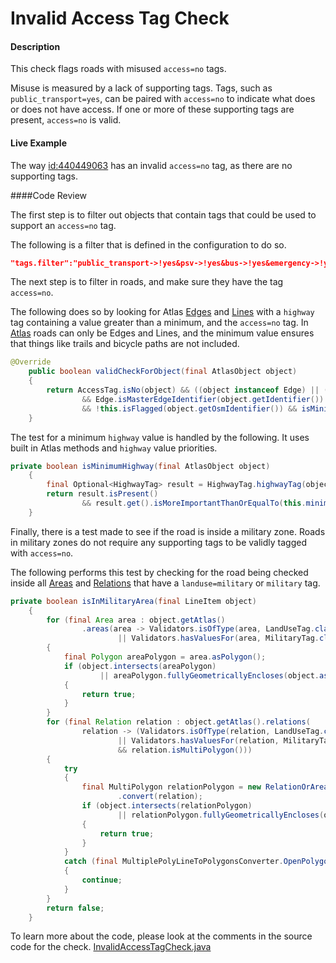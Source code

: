 # Invalid Access Tag Check

#### Description

This check flags roads with misused `access=no` tags. 

Misuse is measured by a lack of supporting tags. Tags, such as `public_transport=yes`, can be paired with `access=no` to indicate what does or does not have access. If one or more of these supporting tags are present, `access=no` is valid.

#### Live Example

The way [id:440449063](https://www.openstreetmap.org/way/440449063) has an invalid `access=no` tag, as there are no supporting tags.  

####Code Review

The first step is to filter out objects that contain tags that could be used to support an `access=no` tag.

The following is a filter that is defined in the configuration to do so. 

```json
"tags.filter":"public_transport->!yes&psv->!yes&bus->!yes&emergency->!yes&motor_vehicle->!no&vehicle->!no&motorcar->!no"
```

The next step is to filter in roads, and make sure they have the tag `access=no`.

The following does so by looking for Atlas [Edges]((https://github.com/osmlab/atlas/blob/dev/src/main/java/org/openstreetmap/atlas/geography/atlas/items/Edge.java)) and [Lines]((https://github.com/osmlab/atlas/blob/dev/src/main/java/org/openstreetmap/atlas/geography/atlas/items/Line.java)) with a `highway` tag containing a value greater than a minimum, and the `access=no` tag.
In [Atlas](https://github.com/osmlab/atlas) roads can only be Edges and Lines, and the minimum value ensures that things like trails and bicycle paths are not included.

```java
@Override
    public boolean validCheckForObject(final AtlasObject object)
    {
        return AccessTag.isNo(object) && ((object instanceof Edge) || (object instanceof Line))
                && Edge.isMasterEdgeIdentifier(object.getIdentifier())
                && !this.isFlagged(object.getOsmIdentifier()) && isMinimumHighway(object);
    }
```

The test for a minimum `highway` value is handled by the following. It uses built in Atlas methods and `highway` value priorities.

```java
private boolean isMinimumHighway(final AtlasObject object)
    {
        final Optional<HighwayTag> result = HighwayTag.highwayTag(object);
        return result.isPresent()
                && result.get().isMoreImportantThanOrEqualTo(this.minimumHighwayType);
    }
```

Finally, there is a test made to see if the road is inside a military zone. Roads in military zones do not require any supporting tags to be validly tagged with `access=no`.

The following performs this test by checking for the road being checked inside all [Areas]((https://github.com/osmlab/atlas/blob/dev/src/main/java/org/openstreetmap/atlas/geography/atlas/items/Area.java)) and [Relations]((https://github.com/osmlab/atlas/blob/dev/src/main/java/org/openstreetmap/atlas/geography/atlas/items/Relation.java)) that have a `landuse=military` or `military` tag.

```java
private boolean isInMilitaryArea(final LineItem object)
    {
        for (final Area area : object.getAtlas()
                .areas(area -> Validators.isOfType(area, LandUseTag.class, LandUseTag.MILITARY)
                        || Validators.hasValuesFor(area, MilitaryTag.class)))
        {
            final Polygon areaPolygon = area.asPolygon();
            if (object.intersects(areaPolygon)
                    || areaPolygon.fullyGeometricallyEncloses(object.asPolyLine()))
            {
                return true;
            }
        }
        for (final Relation relation : object.getAtlas().relations(
                relation -> (Validators.isOfType(relation, LandUseTag.class, LandUseTag.MILITARY)
                        || Validators.hasValuesFor(relation, MilitaryTag.class))
                        && relation.isMultiPolygon()))
        {
            try
            {
                final MultiPolygon relationPolygon = new RelationOrAreaToMultiPolygonConverter()
                        .convert(relation);
                if (object.intersects(relationPolygon)
                        || relationPolygon.fullyGeometricallyEncloses(object.asPolyLine()))
                {
                    return true;
                }
            }
            catch (final MultiplePolyLineToPolygonsConverter.OpenPolygonException e)
            {
                continue;
            }
        }
        return false;
    }
```

To learn more about the code, please look at the comments in the source code for the check.
[InvalidAccessTagCheck.java](../../src/main/java/org/openstreetmap/atlas/checks/validation/tags/InvalidAccessTagCheck.java)